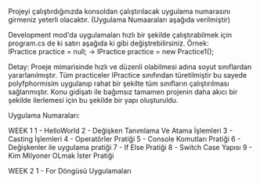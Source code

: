 Projeyi çalıştırdığınızda konsoldan çalıştırılacak uygulama numarasını girmeniz yeterli olacaktır. (Uygulama Numaaraları aşağıda verilmiştir)

Development mod'da uygulamaları hızlı bir şekilde çalıştırabilmek için program.cs de ki satırı aşağıda ki gibi değiştrebilirsiniz.
Örnek:  
IPractice practice = null; -> IPractice practice = new Practice1();

Detay: Proeje mimarisinde hızlı ve düzenli olabilmesi adına soyut sınıflardan yararlanılmıştır. Tüm practiceler IPractice sınıfından türetilmiştir bu sayede polyfphormisim uygulanıp rahat bir şekilte tüm sınıfların çalıştırılması sağlanmıştır. Konu gidişatı ile bağımsız tamamen projenin daha akıcı bir şekilde ilerlemesi için bu şekilde bir yapı oluşturuldu.

Uygulama Numaraları:

WEEK 1
  1 - HelloWorld
  2 - Değişken Tanımlama Ve Atama İşlemleri
  3 - Casting İşlemleri
  4 - Operatörler Pratiği
  5 - Console Komutları Pratiği
  6 - Değişkenler ile uygulama pratiği
  7 - If Else Pratiği
  8 - Switch Case Yapısı
  9 - Kim Milyoner OLmak İster Pratiği

WEEK 2
  1 - For Döngüsü Uygulamaları
